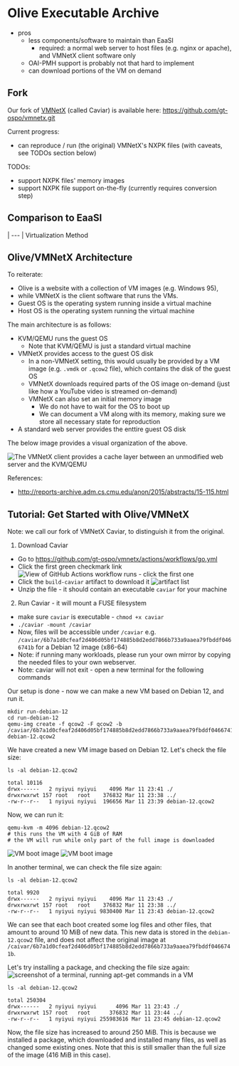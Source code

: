 # Olive Executable Archive

- pros
  - less components/software to maintain than EaaSI
    - required: a normal web server to host files (e.g. nginx or apache), and VMNetX client software only
  - OAI-PMH support is probably not that hard to implement
  - can download portions of the VM on demand

## Fork

Our fork of [VMNetX](https://github.com/cmusatyalab/vmnetx.git) (called Caviar) is available here: https://github.com/gt-ospo/vmnetx.git

Current progress:
- can reproduce / run (the original) VMNetX's NXPK files (with caveats, see TODOs section below)

TODOs:
- support NXPK files' memory images
- support NXPK file support on-the-fly (currently requires conversion step)

## Comparison to EaaSI

| --- 
| Virtualization Method

## Olive/VMNetX Architecture

To reiterate:
- Olive is a website with a collection of VM images (e.g. Windows 95),
- while VMNetX is the client software that runs the VMs.
- Guest OS is the operating system running inside a virtual machine
- Host OS is the operating system running the virtual machine

The main architecture is as follows:
- KVM/QEMU runs the guest OS
  - Note that KVM/QEMU is just a standard virtual machine
- VMNetX provides access to the guest OS disk
  - In a non-VMNetX setting, this would usually be provided by a VM image (e.g. `.vmdk` or `.qcow2` file), which contains the disk of the guest OS
  - VMNetX downloads required parts of the OS image on-demand (just like how a YouTube video is streamed on-demand)
  - VMNetX can also set an initial memory image
    - We do not have to wait for the OS to boot up
    - We can document a VM along with its memory, making sure we store all necessary state for reproduction
- A standard web server provides the enttire guest OS disk

The below image provides a visual organization of the above.

![The VMNetX client provides a cache layer between an unmodified web server and the KVM/QEMU ](../tutorial_images/olive/architecture.png)

References:
- http://reports-archive.adm.cs.cmu.edu/anon/2015/abstracts/15-115.html

## Tutorial: Get Started with Olive/VMNetX

Note: we call our fork of VMNetX Caviar, to distinguish it from the original.

1. Download Caviar
  - Go to https://github.com/gt-ospo/vmnetx/actions/workflows/go.yml
  - Click the first green checkmark link ![View of GitHub Actions workflow runs - click the first one](../tutorial_images/olive/caviar-workflows.png)
  - Click the `build-caviar` artifact to download it
  ![artifact list](../tutorial_images/olive/caviar-artifacts.png)
  - Unzip the file - it should contain an executable `caviar` for your machine
2. Run Caviar - it will mount a FUSE filesystem
  - make sure `caviar` is executable - `chmod +x caviar`
  - `./caviar -mount /caviar`
  - Now, files will be accessible under `/caviar` e.g. `/caviar/6b7a1d0cfeaf2d406d05bf174885b8d2edd7866b733a9aaea79fbddf0466741b` for a Debian 12 image (x86-64)
  - Note: if running many workloads, please run your own mirror by copying the needed files to your own webserver.
  - Note: caviar will not exit - open a new terminal for the following commands

Our setup is done - now we can make a new VM based on Debian 12, and run it.

```
mkdir run-debian-12
cd run-debian-12
qemu-img create -f qcow2 -F qcow2 -b /caviar/6b7a1d0cfeaf2d406d05bf174885b8d2edd7866b733a9aaea79fbddf0466741b debian-12.qcow2
```

We have created a new VM image based on Debian 12. Let's check the file size:

`ls -al debian-12.qcow2`
```
total 10116
drwx------   2 nyiyui nyiyui    4096 Mar 11 23:41 ./
drwxrwxrwt 157 root   root    376832 Mar 11 23:38 ../
-rw-r--r--   1 nyiyui nyiyui  196656 Mar 11 23:39 debian-12.qcow2
```

Now, we can run it:

```
qemu-kvm -m 4096 debian-12.qcow2
# this runs the VM with 4 GiB of RAM
# the VM will run while only part of the full image is downloaded
```

![VM boot image](../tutorial_images/olive/caviar-debian12-grub.png)
![VM boot image](../tutorial_images/olive/caviar-debian12-home.png)

In another terminal, we can check the file size again:

`ls -al debian-12.qcow2`
```
total 9920
drwx------   2 nyiyui nyiyui    4096 Mar 11 23:43 ./
drwxrwxrwt 157 root   root    376832 Mar 11 23:38 ../
-rw-r--r--   1 nyiyui nyiyui 9830400 Mar 11 23:43 debian-12.qcow2
```

We can see that each boot created some log files and other files, that amount to around 10 MiB of new data.
This new data is stored in the `debian-12.qcow2` file, and does not affect the original image at `/caivar/6b7a1d0cfeaf2d406d05bf174885b8d2edd7866b733a9aaea79fbddf0466741b`.

Let's try installing a package, and checking the file size again:
![screenshot of a terminal, running apt-get commands in a VM](../tutorial_images/olive/caviar-debian12-install.png)

`ls -al debian-12.qcow2`
```
total 250304
drwx------   2 nyiyui nyiyui      4096 Mar 11 23:43 ./
drwxrwxrwt 157 root   root      376832 Mar 11 23:44 ../
-rw-r--r--   1 nyiyui nyiyui 255983616 Mar 11 23:45 debian-12.qcow2
```

Now, the file size has increased to around 250 MiB.
This is because we installed a package, which downloaded and installed many files, as well as changed some existing ones.
Note that this is still smaller than the full size of the image (416 MiB in this case).
